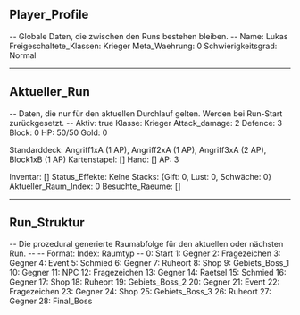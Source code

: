 <!-- Adventure.md - Single Source of Truth für den Spielzustand -->
<!-- Dieses Dokument wird von einem externen Skript gelesen und aktualisiert. -->

## Player_Profile
-- Globale Daten, die zwischen den Runs bestehen bleiben. --
Name: Lukas
Freigeschaltete_Klassen: Krieger
Meta_Waehrung: 0
Schwierigkeitsgrad: Normal

---

## Aktueller_Run
-- Daten, die nur für den aktuellen Durchlauf gelten. Werden bei Run-Start zurückgesetzt. --
Aktiv: true
Klasse: Krieger
Attack_damage: 2
Defence: 3
Block: 0
HP: 50/50
Gold: 0

Standarddeck: Angriff1xA (1 AP), Angriff2xA (1 AP), Angriff3xA (2 AP), Block1xB (1 AP)
Kartenstapel: []
Hand: []
AP: 3

Inventar: []
Status_Effekte: Keine
Stacks: {Gift: 0, Lust: 0, Schwäche: 0}
Aktueller_Raum_Index: 0
Besuchte_Raeume: []

---

## Run_Struktur
-- Die prozedural generierte Raumabfolge für den aktuellen oder nächsten Run. --
-- Format: Index: Raumtyp --
0: Start
1: Gegner
2: Fragezeichen
3: Gegner
4: Event
5: Schmied
6: Gegner
7: Ruheort
8: Shop
9: Gebiets_Boss_1
10: Gegner
11: NPC
12: Fragezeichen
13: Gegner
14: Raetsel
15: Schmied
16: Gegner
17: Shop
18: Ruheort
19: Gebiets_Boss_2
20: Gegner
21: Event
22: Fragezeichen
23: Gegner
24: Shop
25: Gebiets_Boss_3
26: Ruheort
27: Gegner
28: Final_Boss
